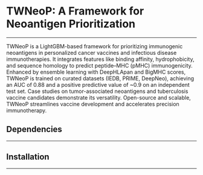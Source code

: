 # TWNeoP: A Framework for Neoantigen Prioritization
---

TWNeoP is a LightGBM-based framework for prioritizing immunogenic neoantigens in personalized cancer vaccines and infectious disease immunotherapies. It integrates features like binding affinity, hydrophobicity, and sequence homology to predict peptide–MHC (pMHC) immunogenicity. Enhanced by ensemble learning with DeepHLApan and BigMHC scores, TWNeoP is trained on curated datasets (IEDB, PRIME, DeepNeo), achieving an AUC of 0.88 and a positive predictive value of ~0.9 on an independent test set. Case studies on tumor-associated neoantigens and tuberculosis vaccine candidates demonstrate its versatility. Open-source and scalable, TWNeoP streamlines vaccine development and accelerates precision immunotherapy.

## Dependencies
---


## Installation
---

